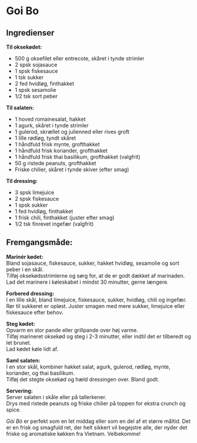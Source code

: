 # Goi Bo
## Ingredienser
  
**Til oksekødet:**
- 500 g oksefilet eller entrecote, skåret i tynde strimler
- 2 spsk sojasauce
- 1 spsk fiskesauce
- 1 tsk sukker
- 2 fed hvidløg, finthakket
- 1 spsk sesamolie
- 1/2 tsk sort peber
  
**Til salaten:**
- 1 hoved romainesalat, hakket
- 1 agurk, skåret i tynde strimler
- 1 gulerod, skrællet og julienned eller rives groft
- 1 lille rødløg, tyndt skåret
- 1 håndfuld frisk mynte, grofthakket
- 1 håndfuld frisk koriander, grofthakket
- 1 håndfuld frisk thai basilikum, grofthakket (valgfrit)
- 50 g ristede peanuts, grofthakket
- Friske chilier, skåret i tynde skiver (efter smag)
  
**Til dressing:**
- 3 spsk limejuice
- 2 spsk fiskesauce
- 1 spsk sukker
- 1 fed hvidløg, finthakket
- 1 frisk chili, finthakket (juster efter smag)
- 1/2 tsk finrevet ingefær (valgfrit)

## Fremgangsmåde:

**Marinér kødet:**  
Bland sojasauce, fiskesauce, sukker, hakket hvidløg, sesamolie og sort peber i en skål.  
Tilføj oksekødsstrimlerne og sørg for, at de er godt dækket af marinaden.  
Lad det marinere i køleskabet i mindst 30 minutter, gerne længere.  
  
**Forbered dressing:**  
I en lille skål, bland limejuice, fiskesauce, sukker, hvidløg, chili og ingefær.  
Rør til sukkeret er opløst. Juster smagen med mere sukker, limejuice eller fiskesauce efter behov.  
  
**Steg kødet:**  
Opvarm en stor pande eller grillpande over høj varme.  
Tilføj marineret oksekød og steg i 2-3 minutter, eller indtil det er tilberedt og let brunet.  
Lad kødet køle lidt af.  
  
**Saml salaten:**  
I en stor skål, kombiner hakket salat, agurk, gulerod, rødløg, mynte, koriander, og thai basilikum.  
Tilføj det stegte oksekød og hæld dressingen over. Bland godt.  
  
**Servering:**  
Server salaten i skåle eller på tallerkener.  
Drys med ristede peanuts og friske chilier på toppen for ekstra crunch og spice.  
  
  
*Gỏi Bò* er perfekt som en let middag eller som en del af et større måltid. 
Det er en frisk og smagfuld ret, der helt sikkert vil begejstre alle, der nyder det friske og aromatiske køkken fra Vietnam. Velbekomme!
